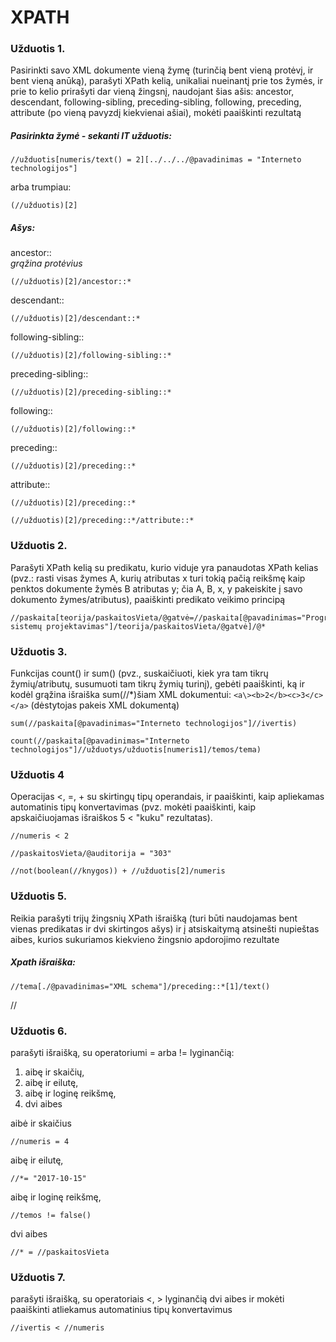 # XPATH

### Užduotis 1.
Pasirinkti savo XML dokumente vieną žymę (turinčią bent vieną protėvį, ir bent vieną anūką), parašyti XPath kelią, unikaliai nueinantį prie tos žymės, ir prie to kelio prirašyti dar vieną žingsnį, naudojant šias ašis: ancestor, descendant, following-sibling, preceding-sibling, following, preceding, attribute (po vieną pavyzdį kiekvienai ašiai), mokėti paaiškinti rezultatą

##### Pasirinkta žymė - sekanti IT užduotis:
```
//užduotis[numeris/text() = 2][../../../@pavadinimas = "Interneto technologijos"]
```
arba trumpiau:
```
(//užduotis)[2]
```
##### Ašys:

ancestor::  
*grąžina protėvius*
```
(//užduotis)[2]/ancestor::*
```


descendant::
```
(//užduotis)[2]/descendant::*
```

following-sibling::
```
(//užduotis)[2]/following-sibling::*
```

preceding-sibling::
```
(//užduotis)[2]/preceding-sibling::*
```

following::
```
(//užduotis)[2]/following::*
```

preceding::
```
(//užduotis)[2]/preceding::*
```

attribute::
```
(//užduotis)[2]/preceding::*
```
```
(//užduotis)[2]/preceding::*/attribute::*
```

### Užduotis 2.
Parašyti XPath kelią su predikatu, kurio viduje yra panaudotas XPath kelias (pvz.: rasti visas žymes A, kurių atributas x turi tokią pačią reikšmę kaip penktos dokumente žymės B atributas y; čia A, B, x, y pakeiskite į savo dokumento žymes/atributus), paaiškinti predikato veikimo principą
```
//paskaita[teorija/paskaitosVieta/@gatvė=//paskaita[@pavadinimas="Programų sistemų projektavimas"]/teorija/paskaitosVieta/@gatvė]/@*
```
### Užduotis 3.
Funkcijas count() ir sum() (pvz., suskaičiuoti, kiek yra tam tikrų žymių/atributų, susumuoti tam tikrų žymių turinį), gebėti paaiškinti, ką ir kodėl grąžina išraiška sum(//\*)šiam XML dokumentui:
 `<a\><b>2</b><c>3</c></a>` (dėstytojas pakeis XML dokumentą)
```
sum(//paskaita[@pavadinimas="Interneto technologijos"]//ivertis)
```
```
count(//paskaita[@pavadinimas="Interneto technologijos"]//užduotys/užduotis[numeris1]/temos/tema)
```

### Užduotis 4
Operacijas <, =, + su skirtingų tipų operandais, ir paaiškinti, kaip apliekamas automatinis tipų konvertavimas (pvz. mokėti paaiškinti, kaip apskaičiuojamas išraiškos 5 < "kuku" rezultatas).
```
//numeris < 2
```
```
//paskaitosVieta/@auditorija = "303"
```
```
//not(boolean(//knygos)) + //užduotis[2]/numeris
```
### Užduotis 5.
Reikia parašyti trijų žingsnių XPath išraišką (turi būti naudojamas bent vienas predikatas ir dvi skirtingos ašys) ir į atsiskaitymą atsinešti nupieštas aibes, kurios sukuriamos kiekvieno žingsnio apdorojimo rezultate


##### Xpath išraiška:
```
//tema[./@pavadinimas="XML schema"]/preceding::*[1]/text()
```
//

### Užduotis 6.
parašyti išraišką, su operatoriumi = arba != lyginančią:
1. aibę ir skaičių,
2. aibę ir eilutę,
3. aibę ir loginę reikšmę,
4. dvi aibes

aibė ir skaičius
```
//numeris = 4
```
aibę ir eilutę,
```
//*= "2017-10-15"
```
  aibę ir loginę reikšmę,
```
//temos != false()
```
dvi aibes
```
//* = //paskaitosVieta
```
### Užduotis 7.
parašyti išraišką, su operatoriais <, > lyginančią dvi aibes ir mokėti paaiškinti atliekamus automatinius tipų konvertavimus
```
//ivertis < //numeris
```